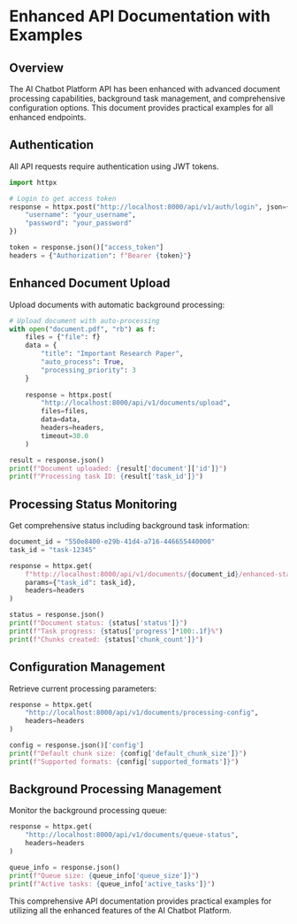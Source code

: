 # Enhanced API Documentation with Examples

## Overview

The AI Chatbot Platform API has been enhanced with advanced document processing capabilities, background task management, and comprehensive configuration options. This document provides practical examples for all enhanced endpoints.

## Authentication

All API requests require authentication using JWT tokens.

```python
import httpx

# Login to get access token
response = httpx.post("http://localhost:8000/api/v1/auth/login", json={
    "username": "your_username", 
    "password": "your_password"
})

token = response.json()["access_token"]
headers = {"Authorization": f"Bearer {token}"}
```

## Enhanced Document Upload

Upload documents with automatic background processing:

```python
# Upload document with auto-processing
with open("document.pdf", "rb") as f:
    files = {"file": f}
    data = {
        "title": "Important Research Paper",
        "auto_process": True,
        "processing_priority": 3
    }
    
    response = httpx.post(
        "http://localhost:8000/api/v1/documents/upload",
        files=files,
        data=data,
        headers=headers,
        timeout=30.0
    )

result = response.json()
print(f"Document uploaded: {result['document']['id']}")
print(f"Processing task ID: {result['task_id']}")
```

## Processing Status Monitoring

Get comprehensive status including background task information:

```python
document_id = "550e8400-e29b-41d4-a716-446655440000"
task_id = "task-12345"

response = httpx.get(
    f"http://localhost:8000/api/v1/documents/{document_id}/enhanced-status",
    params={"task_id": task_id},
    headers=headers
)

status = response.json()
print(f"Document status: {status['status']}")
print(f"Task progress: {status['progress']*100:.1f}%")
print(f"Chunks created: {status['chunk_count']}")
```

## Configuration Management

Retrieve current processing parameters:

```python
response = httpx.get(
    "http://localhost:8000/api/v1/documents/processing-config",
    headers=headers
)

config = response.json()['config']
print(f"Default chunk size: {config['default_chunk_size']}")
print(f"Supported formats: {config['supported_formats']}")
```

## Background Processing Management

Monitor the background processing queue:

```python
response = httpx.get(
    "http://localhost:8000/api/v1/documents/queue-status", 
    headers=headers
)

queue_info = response.json()
print(f"Queue size: {queue_info['queue_size']}")
print(f"Active tasks: {queue_info['active_tasks']}")
```

This comprehensive API documentation provides practical examples for utilizing all the enhanced features of the AI Chatbot Platform.